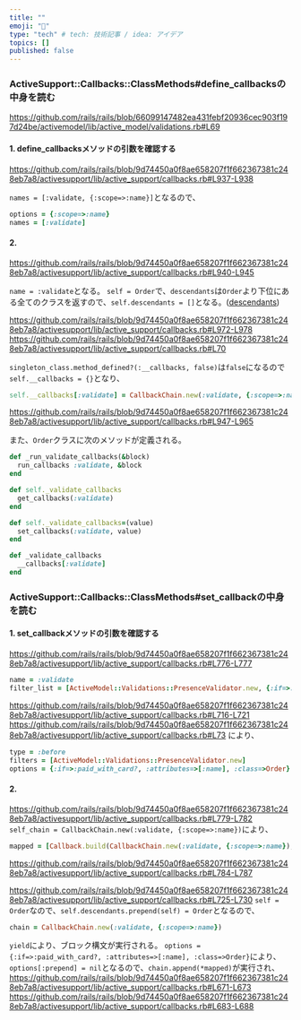 ```yaml
---
title: ""
emoji: "🐡"
type: "tech" # tech: 技術記事 / idea: アイデア
topics: []
published: false
---
```



### ActiveSupport::Callbacks::ClassMethods#define_callbacksの中身を読む
https://github.com/rails/rails/blob/66099147482ea431febf20936cec903f197d24be/activemodel/lib/active_model/validations.rb#L69

#### 1. define_callbacksメソッドの引数を確認する
https://github.com/rails/rails/blob/9d74450a0f8ae658207f1f662367381c248eb7a8/activesupport/lib/active_support/callbacks.rb#L937-L938

`names = [:validate, {:scope=>:name}]`となるので、
```ruby
options = {:scope=>:name}
names = [:validate]
```

#### 2.
https://github.com/rails/rails/blob/9d74450a0f8ae658207f1f662367381c248eb7a8/activesupport/lib/active_support/callbacks.rb#L940-L945

`name = :validate`となる。
`self = Order`で、`descendants`は`Order`より下位にある全てのクラスを返すので、`self.descendants = []`となる。([descendants](https://railsguides.jp/active_support_core_extensions.html#descendants))

https://github.com/rails/rails/blob/9d74450a0f8ae658207f1f662367381c248eb7a8/activesupport/lib/active_support/callbacks.rb#L972-L978
https://github.com/rails/rails/blob/9d74450a0f8ae658207f1f662367381c248eb7a8/activesupport/lib/active_support/callbacks.rb#L70

`singleton_class.method_defined?(:__callbacks, false)`は`false`になるので`self.__callbacks = {}`となり、
```ruby
self.__callbacks[:validate] = CallbackChain.new(:validate, {:scope=>:name})
```

https://github.com/rails/rails/blob/9d74450a0f8ae658207f1f662367381c248eb7a8/activesupport/lib/active_support/callbacks.rb#L947-L965

また、`Order`クラスに次のメソッドが定義される。
```ruby
def _run_validate_callbacks(&block)
  run_callbacks :validate, &block
end

def self._validate_callbacks
  get_callbacks(:validate)
end

def self._validate_callbacks=(value)
  set_callbacks(:validate, value)
end

def _validate_callbacks
  __callbacks[:validate]
end
```

### ActiveSupport::Callbacks::ClassMethods#set_callbackの中身を読む

#### 1. set_callbackメソッドの引数を確認する

https://github.com/rails/rails/blob/9d74450a0f8ae658207f1f662367381c248eb7a8/activesupport/lib/active_support/callbacks.rb#L776-L777

```ruby
name = :validate
filter_list = [ActiveModel::Validations::PresenceValidator.new, {:if=>:paid_with_card?, :attributes=>[:name], :class=>Order}]
```

https://github.com/rails/rails/blob/9d74450a0f8ae658207f1f662367381c248eb7a8/activesupport/lib/active_support/callbacks.rb#L716-L721
https://github.com/rails/rails/blob/9d74450a0f8ae658207f1f662367381c248eb7a8/activesupport/lib/active_support/callbacks.rb#L73
により、

```ruby
type = :before
filters = [ActiveModel::Validations::PresenceValidator.new]
options = {:if=>:paid_with_card?, :attributes=>[:name], :class=>Order}
```

#### 2.


https://github.com/rails/rails/blob/9d74450a0f8ae658207f1f662367381c248eb7a8/activesupport/lib/active_support/callbacks.rb#L779-L782
`self_chain = CallbackChain.new(:validate, {:scope=>:name})`により、
```ruby
mapped = [Callback.build(CallbackChain.new(:validate, {:scope=>:name}), ActiveModel::Validations::PresenceValidator.new, :before, {:if=>:paid_with_card?, :attributes=>[:name], :class=>Order})]
```

https://github.com/rails/rails/blob/9d74450a0f8ae658207f1f662367381c248eb7a8/activesupport/lib/active_support/callbacks.rb#L784-L787

https://github.com/rails/rails/blob/9d74450a0f8ae658207f1f662367381c248eb7a8/activesupport/lib/active_support/callbacks.rb#L725-L730
`self = Order`なので、`self.descendants.prepend(self) = Order`となるので、
```ruby
chain = CallbackChain.new(:validate, {:scope=>:name})
```
`yield`により、ブロック構文が実行される。
`options = {:if=>:paid_with_card?, :attributes=>[:name], :class=>Order}`により、`options[:prepend] = nil`となるので、`chain.append(*mapped)`が実行され、
https://github.com/rails/rails/blob/9d74450a0f8ae658207f1f662367381c248eb7a8/activesupport/lib/active_support/callbacks.rb#L671-L673
https://github.com/rails/rails/blob/9d74450a0f8ae658207f1f662367381c248eb7a8/activesupport/lib/active_support/callbacks.rb#L683-L688

